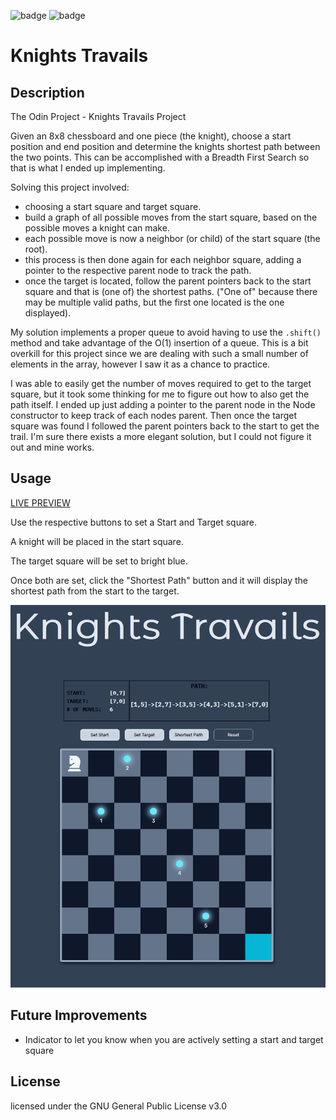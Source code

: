 ![badge](https://img.shields.io/github/languages/top/nronzel/knights-travails) ![badge](https://img.shields.io/github/license/nronzel/knights-travails)

# Knights Travails

## Description

The Odin Project - Knights Travails Project

Given an 8x8 chessboard and one piece (the knight), choose a start position and end position and determine the knights shortest path between the two points. This can be accomplished with a Breadth First Search so that is what I ended up implementing.

Solving this project involved:

- choosing a start square and target square.
- build a graph of all possible moves from the start square, based on the possible moves a knight can make.
- each possible move is now a neighbor (or child) of the start square (the root).
- this process is then done again for each neighbor square, adding a pointer to the respective parent node to track the path.
- once the target is located, follow the parent pointers back to the start square and that is (one of) the shortest paths. ("One of" because there may be multiple valid paths, but the first one located is the one displayed).

My solution implements a proper queue to avoid having to use the `.shift()` method and take advantage of the O(1) insertion of a queue. This is a bit overkill for this project since we are dealing with such a small number of elements in the array, however I saw it as a chance to practice.

I was able to easily get the number of moves required to get to the target square, but it took some thinking for me to figure out how to also get the path itself. I ended up just adding a pointer to the parent node in the Node constructor to keep track of each nodes parent. Then once the target square was found I followed the parent pointers back to the start to get the trail. I'm sure there exists a more elegant solution, but I could not figure it out and mine works.

## Usage

[LIVE PREVIEW](https://nronzel.github.io/Knights-Travails/)

Use the respective buttons to set a Start and Target square.

A knight will be placed in the start square.

The target square will be set to bright blue.

Once both are set, click the "Shortest Path" button and it will display the shortest path from the start to the target.

![screenshot](/dist/assets//imgs/screenshot.png)

## Future Improvements
- Indicator to let you know when you are actively setting a start and target square

## License

licensed under the GNU General Public License v3.0
